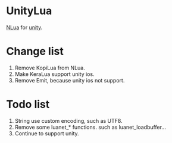 # UnityLua #

[NLua](https://github.com/NLua/NLua) for [unity](http://www.unity3d.com/).

# Change list #
1. Remove KopiLua from NLua.
1. Make KeraLua support unity ios. 
1. Remove Emit, because unity ios not support.


# Todo list #
1. String use custom encoding, such as UTF8.
1. Remove some luanet_* functions. such as luanet_loadbuffer...
1. Continue to support unity.